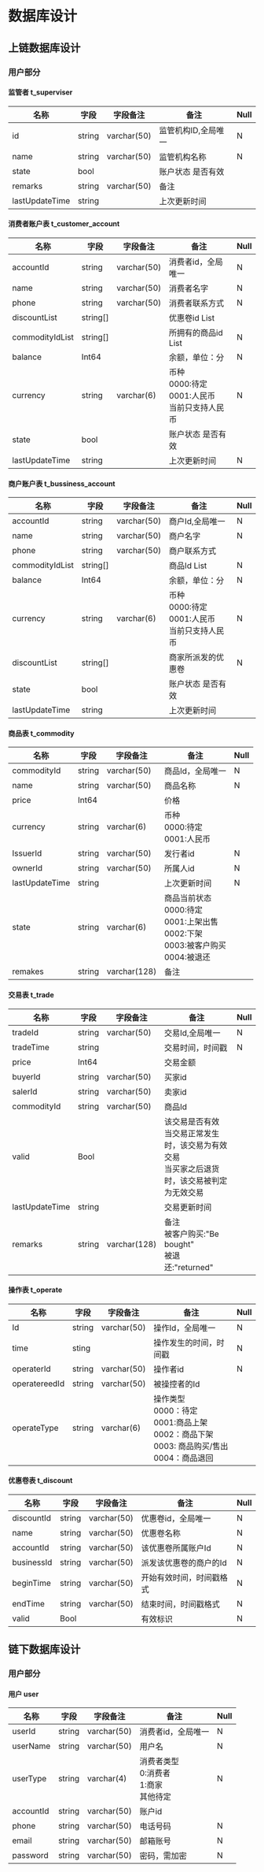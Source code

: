 # 数据库设计

## 上链数据库设计

### 用户部分

#### 监管者 t_superviser

| 名称           | 字段   | 字段备注    | 备注                | Null |
| -------------- | ------ | ----------- | ------------------- | ---- |
| id             | string | varchar(50) | 监管机构ID,全局唯一 | N    |
| name           | string | varchar(50) | 监管机构名称        | N    |
| state          | bool   |             | 账户状态 是否有效   |      |
| remarks        | string | varchar(50) | 备注                |      |
| lastUpdateTime | string |             | 上次更新时间        |      |

#### 消费者账户表 t_customer_account

| 名称            | 字段     | 字段备注    | 备注                                                    | Null |
| --------------- | -------- | ----------- | ------------------------------------------------------- | ---- |
| accountId       | string   | varchar(50) | 消费者id，全局唯一                                      | N    |
| name            | string   | varchar(50) | 消费者名字                                              | N    |
| phone           | string   | varchar(50) | 消费者联系方式                                          | N    |
| discountList    | string[] |             | 优惠卷id List                                           |      |
| commodityIdList | string[] |             | 所拥有的商品id List                                     | N    |
| balance         | Int64    |             | 余额，单位：分                                          | N    |
| currency        | string   | varchar(6)  | 币种<br/>0000:待定<br/>0001:人民币<br/>当前只支持人民币 | N    |
| state           | bool     |             | 账户状态 是否有效                                       |      |
| lastUpdateTime  | string   |             | 上次更新时间                                            | N    |

#### 商户账户表 t_bussiness_account

| 名称            | 字段     | 字段备注    | 备注                                                    | Null |
| --------------- | -------- | ----------- | ------------------------------------------------------- | ---- |
| accountId       | string   | varchar(50) | 商户Id,全局唯一                                         | N    |
| name            | string   | varchar(50) | 商户名字                                                | N    |
| phone           | string   | varchar(50) | 商户联系方式                                            |      |
| commodityIdList | string[] |             | 商品Id List                                             | N    |
| balance         | Int64    |             | 余额，单位：分                                          | N    |
| currency        | string   | varchar(6)  | 币种<br/>0000:待定<br/>0001:人民币<br/>当前只支持人民币 | N    |
| discountList    | string[] |             | 商家所派发的优惠卷                                      | N    |
| state           | bool     |             | 账户状态 是否有效                                       |      |
| lastUpdateTime  | string   |             | 上次更新时间                                            |      |

#### 商品表 t_commodity

| 名称           | 字段   | 字段备注     | 备注                                                         | Null |
| -------------- | ------ | ------------ | ------------------------------------------------------------ | ---- |
| commodityId    | string | varchar(50)  | 商品Id，全局唯一                                             | N    |
| name           | string | varchar(50)  | 商品名称                                                     | N    |
| price          | Int64  |              | 价格                                                         |      |
| currency       | string | varchar(6)   | 币种<br>0000:待定<br>0001:人民币<br>                         |      |
| IssuerId       | string | varchar(50)  | 发行者id                                                     | N    |
| ownerId        | string | varchar(50)  | 所属人id                                                     | N    |
| lastUpdateTime | string |              | 上次更新时间                                                 | N    |
| state          | string | varchar(6)   | 商品当前状态<br>0000:待定<br>0001:上架出售<br>0002:下架<br/>0003:被客户购买<br>0004:被退还 |      |
| remakes        | string | varchar(128) | 备注<br>                                                     |      |

#### 交易表 t_trade

| 名称           | 字段   | 字段备注     | 备注                                                         | Null |
| -------------- | ------ | ------------ | ------------------------------------------------------------ | ---- |
| tradeId        | string | varchar(50)  | 交易Id,全局唯一                                              | N    |
| tradeTime      | string |              | 交易时间，时间戳                                             | N    |
| price          | Int64  |              | 交易金额                                                     |      |
| buyerId        | string | varchar(50)  | 买家id                                                       |      |
| salerId        | string | varchar(50)  | 卖家id                                                       |      |
| commodityId    | string | varchar(50)  | 商品Id                                                       |      |
| valid          | Bool   |              | 该交易是否有效<br>当交易正常发生时，该交易为有效交易<br>当买家之后退货时，该交易被判定为无效交易 |      |
| lastUpdateTime | string |              | 交易更新时间                                                 |      |
| remarks        | string | varchar(128) | 备注<br>被客户购买:"Be bought"<br/>被退还:"returned"         |      |

#### 操作表 t_operate

| 名称          | 字段   | 字段备注    | 备注                                                         | Null |
| ------------- | ------ | ----------- | ------------------------------------------------------------ | ---- |
| Id            | string | varchar(50) | 操作Id，全局唯一                                             | N    |
| time          | sting  |             | 操作发生的时间，时间戳                                       | N    |
| operaterId    | string | varchar(50) | 操作者id                                                     | N    |
| operatereedId | string | varchar(50) | 被操控者的Id                                                 |      |
| operateType   | string | varchar(6)  | 操作类型<br>0000：待定<br>0001:商品上架<br>0002：商品下架<br>0003: 商品购买/售出<br>0004：商品退回<br> |      |



#### 优惠卷表 t_discount

| 名称       | 字段   | 字段备注    | 备注                     | Null |
| ---------- | ------ | ----------- | ------------------------ | ---- |
| discountId | string | varchar(50) | 优惠卷id，全局唯一       | N    |
| name       | string | varchar(50) | 优惠卷名称               | N    |
| accountId  | string | varchar(50) | 该优惠卷所属账户Id       | N    |
| businessId | string | varchar(50) | 派发该优惠卷的商户的Id   | N    |
| beginTime  | string | varchar(50) | 开始有效时间，时间戳格式 | N    |
| endTime    | string | varchar(50) | 结束时间，时间戳格式     | N    |
| valid      | Bool   |             | 有效标识                 | N    |



## 链下数据库设计

### 用户部分

#### 用户 user

| 名称      | 字段   | 字段备注    | 备注                                         | Null |
| --------- | ------ | ----------- | -------------------------------------------- | ---- |
| userId    | string | varchar(50) | 消费者id，全局唯一                           | N    |
| userName  | string | varchar(50) | 用户名                                       | N    |
| userType  | string | varchar(4)  | 消费者类型<br>0:消费者<br>1:商家<br>其他待定 | N    |
| accountId | string | varchar(50) | 账户id                                       |      |
| phone     | string | varchar(50) | 电话号码                                     | N    |
| email     | string | varchar(50) | 邮箱账号                                     | N    |
| password  | string | varchar(50) | 密码，需加密                                 | N    |


